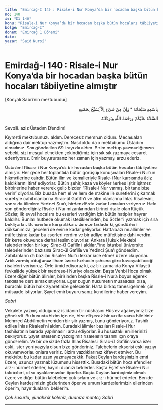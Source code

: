 ```yaml
---
title: "Emirdağ-I 140 : Risale-i Nur Konya’da bir hocadan başka bütün hocaları tâbiiyetine almıştır"
no: 140
id: "E1-140"
konu: "Risale-i Nur Konya’da bir hocadan başka bütün hocaları tâbiiyetine almıştır"
bolge: "Emirdağ-I"
donem: "Emirdağ 1 Dönemi"
date: 
yazar: "Said Nursî"
---
```


# Emirdağ-I 140 : Risale-i Nur Konya’da bir hocadan başka bütün hocaları tâbiiyetine almıştır

<p class="takdim">[Konyalı Sabri'nin mektubudur]</p>

<p class="arabic" dir="rtl" title="Meal: “Subhân Allah’ın adıyla” * “Hiçbir şey yoktur ki O'nu hamd ile tesbih etmesin” [İsrâ 17:44]">بِاسْمِهِ سُبْحَانَهُ * وَاِنْ مِنْ شَىْءٍ اِلاَّ يُسَبِّحُ بِحَمْدِهِ</p>

<p class="arabic" dir="rtl" title="Meal: “Allah’ın selâmı, rahmeti ve bereketleri, üzerinize olsun.”">اَلسَّلاَمُ عَلَيْكُمْ وَرَحْمَةُ اللّٰهِ وَبَرَكَاتُهُ</p>

Sevgili, aziz Üstadım Efendim!

Kıymetli mektubunuzu aldım. Derecesiz memnun oldum. Mecmuaları aldığıma dair mektup yazmıştım. Nasıl oldu da o mektubumu Üstadım almadınız. Son gönderilen 69 lirayı da aldım. Bizim mektup yazmadığımızın sebebi, sizi meşgul etmekten çekindiğimiz için sık sık yazmaya cesaret edemiyoruz. Emir buyurursanız her zaman için yazmayı arzu ederiz.

Üstadım! Risale-i Nur Konya’da bir hocadan başka bütün hocaları tâbiiyetine almıştır. Her gece her toplantıda bütün görüşüp konuşmaları Risale-i Nur’un hikmetlerine dairdir. Bütün ilim ve kemalleriyle Risale-i Nur karşısında âciz kaldıklarını itiraf ediyorlar. Bütün şehir, kaza ve köyler herkes işitir işitmez birbirlerine haber vererek gelip bizden “Risale-i Nur varmış, bir tane bize verin” diyorlar. Biz burada hem el ve hem de makine ile suretlerini çıkarmak suretiyle cahil olanlarına Sirac-ül Gafilîn’i ve âlim olanlarına İhlas Risalesini, sonra da âlimlere Yedinci Şua’ı, birden dörde kadar Lemaları veriyoruz. Hele son gönderdiğiniz Risale-i Nur mizanlarından birinci risale olan Küçük Sözler, ilk evvel hocalara bu eserleri verdiğim için bütün hatipler hayran kaldılar. Bunları hutbede okumak istediklerinden, bu Sözler’i yazmak için sıra bekliyorlar. Bu eserlere karşı alâka o derece fazladır ki, gündüzleri dükkânımıza, geceleri de evime kadar geliyorlar. Hatta bazı muallimler ve müfettişine kadar bu eserleri verdim ve bir adliye müfettişine dahi verdim. Bir kerre okuyunca derhal teslim oluyorlar. Ankara Hukuk Mektebi talebelerinden bir kaçı Sirac-ül Gafilîn'i aldılar.Yine İstanbul üniversite talebelerinden bazısına Sirac-ül Gafilîn ve Yedinci Şua’ı gönderdim. Zabitanların da bazıları Risale-i Nur’u tekrar iade etmek üzere okuyorlar. Artık vermiş olduğunuz ilham üzere herkesin şahsına göre kavrayabileceği risaleleri veriyoruz. Öyle ümid ediyoruz ki, az bir zamanda Konya Vilayeti fevkalâde yüksek bir medrese-i Nuriye olacaktır. Başta Vehbi Hoca olmak üzere diğer bütün âlimler, birisinden başka Risale-i Nur’a boyun eğerek takdirane ders almak istiyorlar. Eğer bugün hükümetin müsaadesi olsa, buradaki bütün halk ziyaretinize gelecektir. Hatta birkaç tanesi gelmek için müsaade istiyorlar. Şayet emir buyurursanız kendilerine haber vereyim.

*Sabri*

Vekalete yazmış olduğunuz istidanın bir nüshasını Hüsrev ağabeyimiz bize gönderdi. Bu hususta bizim için de, bize düşecek bir vazife varsa bildiriniz. Mehmed Abdülmetin yeniden bir şiir yazmış, bunu gönderiyoruz. Tashih edilen İhlas Risalesi’ni aldım. Buradaki âlimler bazıları Risale-i Nur tashihatının burada yapılmasını arzu ediyorlar. Bu husustaki emirlerinizi bekliyoruz. Şayet isterseniz yazdığımız risalelerin tashihi için oraya gönderelim. Ve bir de sizde fazla İhlas Risalesi, Sirac-ül Gafilîn varsa ister eski, ister yeni yazıyla olsun bize gönderiniz. Talebelerin ekserisi eski yazıyı okuyamıyorlar, onlara veririz. Bizim yazdıklarımız kifayet etmiyor. Bu mektubu bu kadar uzun yazmayacaktık. Fakat Ceylan kardeşimizin emri üzere, uzunca yazmak lüzumunu hissettik. Buradaki bütün hoca efendiler arz-ı hürmet ederler, hayırlı duanızı beklerler. Başta Eşref ve Risale-i Nur talebeleri, el ve ayaklarınızdan öperler. Başta Ceylan kardeşimiz olmak üzere ve diğer bütün talebelere çok selam ve arz-ı hürmet ederler. Ben de Ceylan kardeşimizin gözlerinden öper ve umum kardeşlerimizin ellerinden öperim, hayır dualarını beklerim.

*Çok kusurlu, günahkâr köleniz, duanıza muhtaç*
*Sabri*

***
